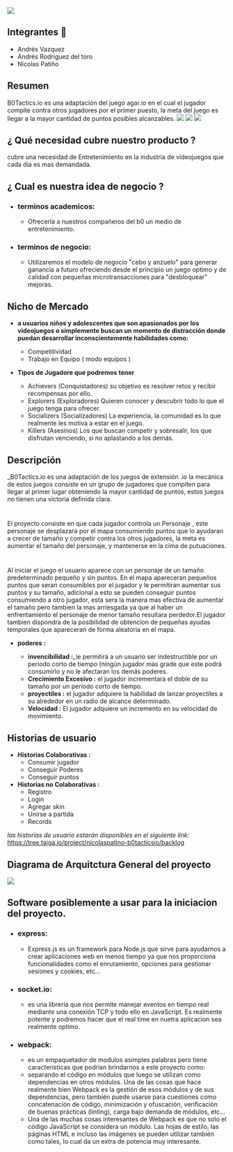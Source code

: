 
![](img/Untitled.png)



















## Integrantes 🔧


* Andrés Vazquez 
* Andrés Rodríguez del toro 
* Nicolas Patiño 

## Resumen
B0Tactics.io es una adaptación del juego agar.io en el cual el jugador compite contra otros jugadores por el primer puesto, la meta del juego es llegar a la mayor cantidad de puntos posibles alcanzables.
![](img/example.jpg)
![](img/juego.png)
![](img/tabla.png)

## ¿ Qué necesidad cubre nuestro producto ?
cubre una necesidad de Entretenimiento en la industria de videojuegos que cada dia es mas demandada.

## ¿ Cual es nuestra idea de negocio ?

   + ### terminos academicos:
       + Ofrecerla a nuestros compañeros del b0 un medio de entretenimiento.
   + ### terminos de negocio:
       + Utilizaremos el modelo de negocio "cebo y anzuelo" para generar ganancia a futuro ofreciendo desde el principio un juego optimo          y de calidad con pequeñas microtransacciones para "desbloquear" mejoras.

 
## Nicho de Mercado
+ **a usuarios niños y adolescentes que son apasionados por los videojuegos o simplemente buscan un momento de distracción donde puedan desarrollar inconscientemente habilidades como:**

    + Competitividad
    + Trabajo en Equipo ( modo equipos )
    
+ **Tipos de Jugadore que podremos tener**

    + Achievers (Conquistadores) su objetivo es resolver retos y recibir recompensas por ello.
    + Explorers (Exploradores) Quieren conocer y descubrir todo lo que el juego tenga para ofrecer.
    + Socializers (Socializadores) La experiencia, la comunidad es lo que realmente les motiva a estar en el juego.
    + Killers (Asesinos) Los que buscan competir y sobresalir, los que disfrutan venciendo, si no aplastando a los demás.
    

## Descripción
_B0Tactics.io es una adaptación de los juegos de extensión .io la mecánica de estos juegos consiste en un grupo de jugadores que compiten para llegar al primer lugar obteniendo la mayor cantidad de puntos, estos juegos no tienen una victoria definida clara.
#
El proyecto consiste en que cada jugador controla un Personaje , este personaje se desplazara por el mapa consumiendo puntos que lo ayudaran a crecer de tamaño y competir contra los otros jugadores, la meta es aumentar el tamaño del personaje, y mantenerse en la cima de putuaciones.
#
Al iniciar el juego el usuario aparece con un personaje de un tamaño predeterminado pequeño y sin puntos. En el mapa apareceran pequeños puntos que seran consumibles por el jugador y le permitiran aumentar sus puntos y su tamaño, adicional a esto se pueden conseguir puntos consumiendo a otro jugador, esta sera la manera mas efectiva de aumentar el tamaño  pero tambien la mas arriesgada ya que al haber un enfrentamiento el personaje de menor tamaño resultara perdedor.El jugador tambien dispondra de la posibilidad de obtencion de pequeñas ayudas temporales que apareceran de forma aleatoria en el mapa.
* **poderes :**

  * **invencibilidad :**_le permitirá a un usuario ser indestructible por un periodo corto de tiempo (ningún jugador más grade que este                            podrá consumirlo y no le afectaran los demás poderes.
  * **Crecimiento Excesivo :** el jugador incrementara el doble de su tamaño por un periodo corto de tiempo.
  * **proyectiles :** el jugador adquiere la habilidad de lanzar proyectiles a su alrededor en un radio de alcance determinado.
  * **Velocidad :** El jugador adquiere un incremento en su velocidad de movimiento.


## Historias de usuario
* **Historias Colaborativas :**
   * Consumir jugador
   * Conseguir Poderes
   * Conseguir puntos
* **Historias no Colaborativas :**
   * Registro
   * Login
   * Agregar skin
   * Unirse a partida
   * Records


_las historias de usuario estarán disponibles en el siguiente link:_
https://tree.taiga.io/project/nicolaspatino-b0tacticsio/backlog


## Diagrama de Arquitctura General del proyecto


![](img/arquitectura.png)

## Software posiblemente a usar para la iniciacion del proyecto.

   + ### express:
       + Express.js es un framework para Node.js que sirve para ayudarnos a crear aplicaciones web en menos tiempo ya que nos
       proporciona funcionalidades como el  enrutamiento, opciones para gestionar sesiones y cookies, etc...
       
   + ### socket.io:
       + es una librería que nos permite manejar eventos en tiempo real mediante una conexión TCP y todo ello en JavaScript. Es
       realmente potente y podremos hacer que el real time en nuetra aplicacion sea realmente optimo.
       
   + ### webpack:
       + es un empaquetador de modulos asimples palabras pero tiene caracteristicas que podrian brindarnos a este proyecto como:
        + separando el código en módulos que luego se utilizan como dependencias en otros módulos. Una de las cosas que hace
           realmente bien Webpack es la gestión de esos módulos y de sus dependencias, pero también puede usarse para cuestiones como
           concatenación de código, minimización y ofuscación, verificación de buenas prácticas (linting), carga bajo demanda de
           módulos, etc...
        + Una de las muchas cosas interesantes de Webpack es que no solo el código JavaScript se considera un módulo. Las hojas de
        estilo, las páginas HTML e incluso las imágenes se pueden utilizar también como tales, lo cual da un extra de potencia muy
        interesante.

